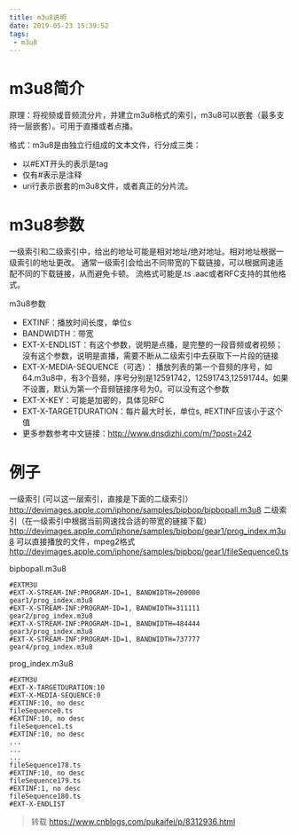 ```yaml
---
title: m3u8说明
date: 2019-05-23 15:39:52
tags:
 - m3u8
---
```


# m3u8简介

原理：将视频或音频流分片，并建立m3u8格式的索引，m3u8可以嵌套（最多支持一层嵌套）。可用于直播或者点播。

格式：m3u8是由独立行组成的文本文件，行分成三类：

* 以#EXT开头的表示是tag
* 仅有#表示是注释
* uri行表示嵌套的m3u8文件，或者真正的分片流。

<!--more-->

# m3u8参数

一级索引和二级索引中，给出的地址可能是相对地址/绝对地址。相对地址根据一级索引的地址更改。
通常一级索引会给出不同带宽的下载链接，可以根据网速适配不同的下载链接，从而避免卡顿。
流格式可能是.ts .aac或者RFC支持的其他格式。

m3u8参数

* EXTINF：播放时间长度，单位s
* BANDWIDTH：带宽
* EXT-X-ENDLIST：有这个参数，说明是点播，是完整的一段音频或者视频；没有这个参数，说明是直播，需要不断从二级索引中去获取下一片段的链接
* EXT-X-MEDIA-SEQUENCE（可选）： 播放列表的第一个音频的序号，如64.m3u8中，有3个音频，序号分别是12591742，12591743,12591744。如果不设置，默认为第一个音频链接序号为0。可以没有这个参数
* EXT-X-KEY：可能是加密的，具体见RFC
* EXT-X-TARGETDURATION：每片最大时长，单位s, #EXTINF应该小于这个值
* 更多参数参考中文链接：http://www.dnsdizhi.com/m/?post=242

# 例子

一级索引 (可以这一层索引，直接是下面的二级索引）
http://devimages.apple.com/iphone/samples/bipbop/bipbopall.m3u8
二级索引（在一级索引中根据当前网速找合适的带宽的链接下载）
http://devimages.apple.com/iphone/samples/bipbop/gear1/prog_index.m3u8
可以直接播放的文件，mpeg2格式
http://devimages.apple.com/iphone/samples/bipbop/gear1/fileSequence0.ts

bipbopall.m3u8
```
#EXTM3U
#EXT-X-STREAM-INF:PROGRAM-ID=1, BANDWIDTH=200000
gear1/prog_index.m3u8
#EXT-X-STREAM-INF:PROGRAM-ID=1, BANDWIDTH=311111
gear2/prog_index.m3u8
#EXT-X-STREAM-INF:PROGRAM-ID=1, BANDWIDTH=484444
gear3/prog_index.m3u8
#EXT-X-STREAM-INF:PROGRAM-ID=1, BANDWIDTH=737777
gear4/prog_index.m3u8
```

prog_index.m3u8

```
#EXTM3U
#EXT-X-TARGETDURATION:10
#EXT-X-MEDIA-SEQUENCE:0
#EXTINF:10, no desc
fileSequence0.ts
#EXTINF:10, no desc
fileSequence1.ts
#EXTINF:10, no desc
...
...
...
fileSequence178.ts
#EXTINF:10, no desc
fileSequence179.ts
#EXTINF:1, no desc
fileSequence180.ts
#EXT-X-ENDLIST
```

> 转载 https://www.cnblogs.com/pukaifei/p/8312936.html

